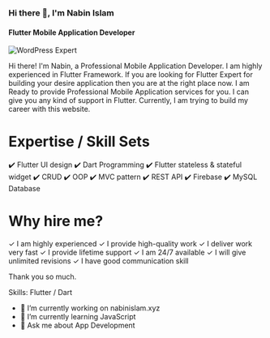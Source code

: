### Hi there 👋, I'm Nabin Islam
#### Flutter Mobile Application Developer
![WordPress Expert](https://content.invisioncic.com/u312729/monthly_2021_08/1582523927_NabinIslam.png.d55e49c6811efa608064bddb76a76a1b.png)

Hi there!
I'm Nabin, a Professional Mobile Application Developer. I am highly experienced in Flutter Framework. If you are looking for Flutter Expert for building your desire application then you are at the right place now. I am Ready to provide Professional Mobile Application services for you. I can give you any kind of support in Flutter.
Currently, I am trying to build my career with this website.

Expertise / Skill Sets
=
✔️ Flutter UI design
✔️ Dart Programming
✔️ Flutter stateless & stateful widget
✔️ CRUD
✔️ OOP
✔️ MVC pattern
✔️ REST API
✔️ Firebase
✔️ MySQL Database

Why hire me?
=
✓ I am highly experienced
✓ I provide high-quality work
✓ I deliver work very fast
✓ I provide lifetime support
✓ I am 24/7 available
✓ I will give unlimited revisions
✓ I have good communication skill

Thank you so much.

Skills: Flutter / Dart

- 🔭 I’m currently working on nabinislam.xyz 
- 🌱 I’m currently learning JavaScript 
- 💬 Ask me about App Development
